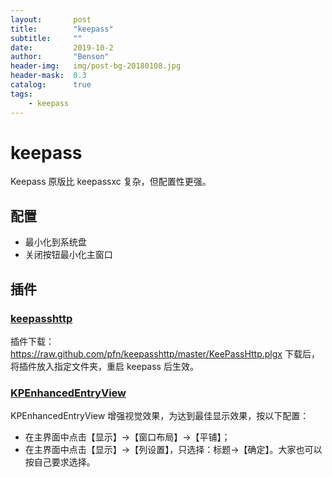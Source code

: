 ```yaml
---
layout:       post
title:        "keepass"
subtitle:     ""
date:         2019-10-2
author:       "Benson"
header-img:   img/post-bg-20180108.jpg
header-mask:  0.3
catalog:      true
tags:
    - keepass
---
```

# keepass

Keepass 原版比 keepassxc 复杂，但配置性更强。

## 配置

* 最小化到系统盘
* 关闭按钮最小化主窗口



## 插件

### [keepasshttp](https://github.com/pfn/keepasshttp/)
插件下载：https://raw.github.com/pfn/keepasshttp/master/KeePassHttp.plgx
下载后，将插件放入指定文件夹，重启 keepass 后生效。

### [KPEnhancedEntryView](https://keepass.info/plugins.html#kpenhentryview)
KPEnhancedEntryView 增强视觉效果，为达到最佳显示效果，按以下配置：
* 在主界面中点击【显示】→【窗口布局】→【平铺】；
* 在主界面中点击【显示】→【列设置】，只选择：标题→【确定】。大家也可以按自己要求选择。